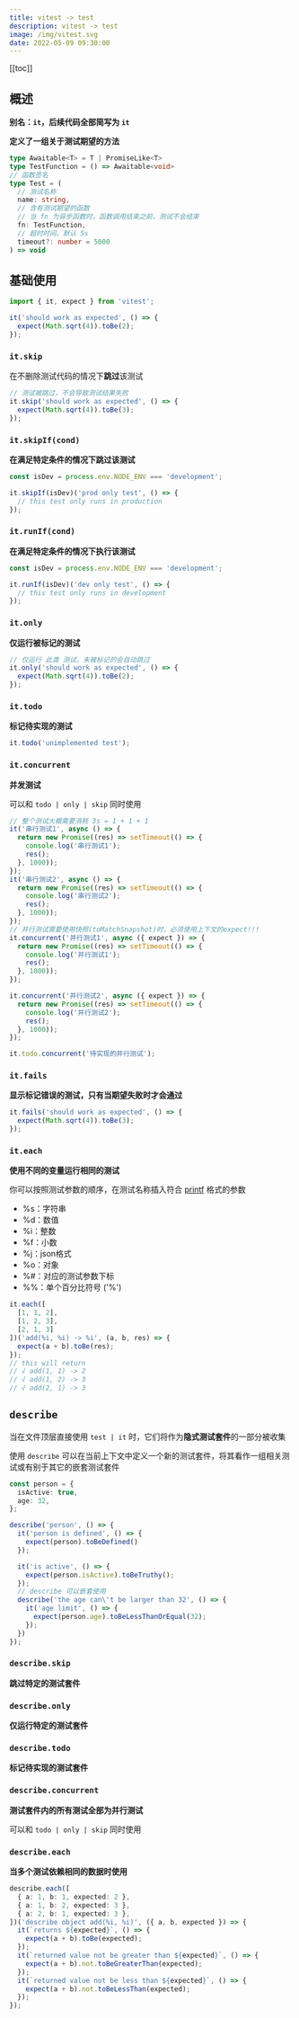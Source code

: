 ```yaml
---
title: vitest -> test
description: vitest -> test
image: /img/vitest.svg
date: 2022-05-09 09:30:00
---
```


[[toc]]

## 概述

**别名：`it`，后续代码全部简写为 `it`**

**定义了一组关于测试期望的方法**

```ts
type Awaitable<T> = T | PromiseLike<T>
type TestFunction = () => Awaitable<void>
// 函数签名
type Test = (
  // 测试名称
  name: string,
  // 含有测试期望的函数
  // 当 fn 为异步函数时，函数调用结束之前，测试不会结束
  fn: TestFunction,
  // 超时时间，默认 5s
  timeout?: number = 5000
) => void
```

## 基础使用

```ts
import { it, expect } from 'vitest';

it('should work as expected', () => {
  expect(Math.sqrt(4)).toBe(2);
});
```

### `it.skip`

在不删除测试代码的情况下**跳过**该测试

```ts
// 测试被跳过，不会导致测试结果失败
it.skip('should work as expected', () => {
  expect(Math.sqrt(4)).toBe(3);
});
```

### `it.skipIf(cond)`

**在满足特定条件的情况下跳过该测试**

```ts
const isDev = process.env.NODE_ENV === 'development';

it.skipIf(isDev)('prod only test', () => {
  // this test only runs in production
});
```

### `it.runIf(cond)`

**在满足特定条件的情况下执行该测试**

```ts
const isDev = process.env.NODE_ENV === 'development';

it.runIf(isDev)('dev only test', () => {
  // this test only runs in development
});
```

### `it.only`

**仅运行被标记的测试**

```ts
// 仅运行 此类 测试，未被标记的会自动跳过
it.only('should work as expected', () => {
  expect(Math.sqrt(4)).toBe(2);
});
```

### `it.todo`

**标记待实现的测试**

```ts
it.todo('unimplemented test');
```

### `it.concurrent`

**并发测试**

可以和 `todo | only | skip` 同时使用

```ts
// 整个测试大概需要消耗 3s = 1 + 1 + 1
it('串行测试1', async () => {
  return new Promise((res) => setTimeout(() => {
    console.log('串行测试1');
    res();
  }, 1000));
});
it('串行测试2', async () => {
  return new Promise((res) => setTimeout(() => {
    console.log('串行测试2');
    res();
  }, 1000));
});
// 并行测试需要使用快照(toMatchSnapshot)时，必须使用上下文的expect!!!
it.concurrent('并行测试1', async ({ expect }) => {
  return new Promise((res) => setTimeout(() => {
    console.log('并行测试1');
    res();
  }, 1000));
});

it.concurrent('并行测试2', async ({ expect }) => {
  return new Promise((res) => setTimeout(() => {
    console.log('并行测试2');
    res();
  }, 1000));
});

it.todo.concurrent('待实现的并行测试');
```


### `it.fails`

**显示标记错误的测试，只有当期望失败时才会通过**

```ts
it.fails('should work as expected', () => {
  expect(Math.sqrt(4)).toBe(3);
});
```

### `it.each`

**使用不同的变量运行相同的测试**

你可以按照测试参数的顺序，在测试名称插入符合 [printf](https://nodejs.org/api/util.html#util_util_format_format_args) 格式的参数
- %s：字符串
- %d：数值
- %i：整数
- %f：小数
- %j：json格式
- %o：对象
- %#：对应的测试参数下标
- %%：单个百分比符号 ('%')

```ts
it.each([
  [1, 1, 2],
  [1, 2, 3],
  [2, 1, 3]
])('add(%i, %i) -> %i', (a, b, res) => {
  expect(a + b).toBe(res);
});
// this will return
// √ add(1, 1) -> 2
// √ add(1, 2) -> 3
// √ add(2, 1) -> 3
```

## `describe`

当在文件顶层直接使用 `test | it` 时，它们将作为**隐式测试套件**的一部分被收集

使用 `describe` 可以在当前上下文中定义一个新的测试套件，将其看作一组相关测试或有别于其它的嵌套测试套件

```ts
const person = {
  isActive: true,
  age: 32,
};

describe('person', () => {
  it('person is defined', () => {
    expect(person).toBeDefined()
  });

  it('is active', () => {
    expect(person.isActive).toBeTruthy();
  });
  // describe 可以嵌套使用
  describe('the age can\'t be larger than 32', () => {
    it('age limit', () => {
      expect(person.age).toBeLessThanOrEqual(32);
    });
  })
});
```

### `describe.skip`

**跳过特定的测试套件**

### `describe.only`

**仅运行特定的测试套件**

### `describe.todo`

**标记待实现的测试套件**

### `describe.concurrent`

**测试套件内的所有测试全部为并行测试**

可以和 `todo | only | skip` 同时使用

### `describe.each`

**当多个测试依赖相同的数据时使用**

```ts
describe.each([
  { a: 1, b: 1, expected: 2 },
  { a: 1, b: 2, expected: 3 },
  { a: 2, b: 1, expected: 3 },
])('describe object add(%i, %i)', ({ a, b, expected }) => {
  it(`returns ${expected}`, () => {
    expect(a + b).toBe(expected);
  });
  it(`returned value not be greater than ${expected}`, () => {
    expect(a + b).not.toBeGreaterThan(expected);
  });
  it(`returned value not be less than ${expected}`, () => {
    expect(a + b).not.toBeLessThan(expected);
  });
});
```